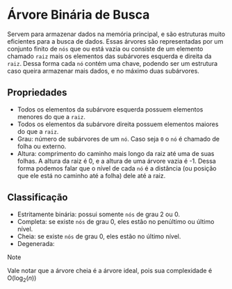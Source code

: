 # Árvore Binária de Busca
Servem para armazenar dados na memória principal, e são estruturas muito eficientes para a busca de dados. Essas árvores são representadas por um conjunto finito de `nós` que ou está vazia ou consiste de um elemento chamado `raiz` mais os elementos das subárvores esquerda e direita da `raiz`.
Dessa forma cada `nó` contém uma chave, podendo ser um estrutura caso queira armazenar mais dados, e no máximo duas subárvores.

## Propriedades
- Todos os elementos da subárvore esquerda possuem elementos menores do que a `raiz`.
- Todos os elementos da subárvore direita possuem elementos maiores do que a `raiz`.
- Grau: número de subárvores de um `nó`. Caso seja `0` o `nó` é chamado de folha ou externo.
- Altura: comprimento do caminho mais longo da raiz até uma de suas folhas. A altura da raiz é 0, e a altura de uma árvore vazia é -1. Dessa forma podemos falar que o nível de cada `nó` é a distância (ou posição que ele está no caminho até a folha) dele até a raiz.

## Classificação
- Estritamente binária: possui somente `nós` de grau 2 ou 0.
- Completa: se existe `nós` de grau 0, eles estão no penúltimo ou último nível.
- Cheia: se existe `nós` de grau 0, eles estão no último nível.
- Degenerada:
  
> [!NOTE]
> Vale notar que a árvore cheia é a árvore ideal, pois sua complexidade é O($`\log_2(n)`$)
